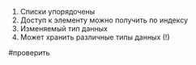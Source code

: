 1. Списки упорядочены
2. Доступ к элементу можно получить по индексу
3. Изменяемый тип данных
4. Может хранить различные типы данных                         (!)





#проверить